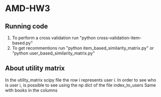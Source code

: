 # AMD-HW3

## Running code

1. To perform a cross validation run "python cross-validation-item-based.py"
1. To get recommentions run "python item_based_similarity_matrix.py" or "python user_based_similarity_matrix.py"

## About utility matrix

In the utility_matrix scipy file the row i represents user i. In order to see who is user i, is possible to see using the np dict of the file index_to_users
Same with books in the columns
